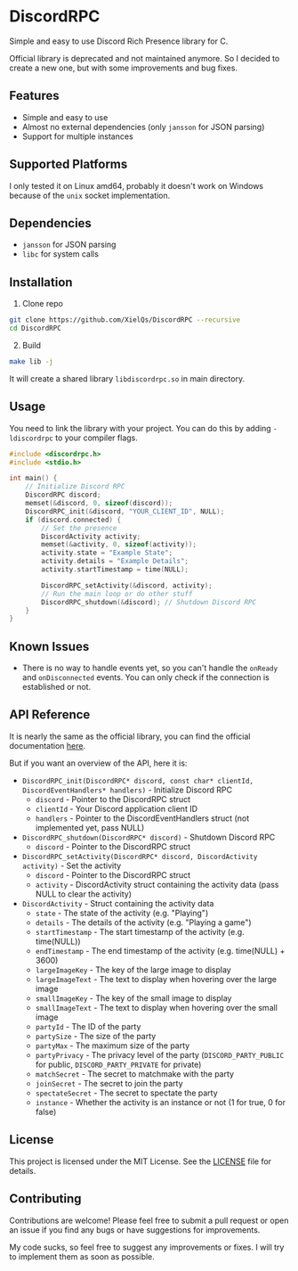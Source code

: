 # DiscordRPC

Simple and easy to use Discord Rich Presence library for C.

Official library is deprecated and not maintained anymore. So I decided to create a new one, but with some improvements and bug fixes.

## Features

- Simple and easy to use
- Almost no external dependencies (only `jansson` for JSON parsing)
- Support for multiple instances

## Supported Platforms

I only tested it on Linux amd64, probably it doesn't work on Windows because of the `unix` socket implementation.

## Dependencies

- `jansson` for JSON parsing
- `libc` for system calls

## Installation

1. Clone repo

```bash
git clone https://github.com/XielQs/DiscordRPC --recursive
cd DiscordRPC
```

2. Build

```bash
make lib -j
```

It will create a shared library `libdiscordrpc.so` in main directory.

## Usage

You need to link the library with your project. You can do this by adding `-ldiscordrpc` to your compiler flags.

```c
#include <discordrpc.h>
#include <stdio.h>

int main() {
    // Initialize Discord RPC
    DiscordRPC discord;
    memset(&discord, 0, sizeof(discord));
    DiscordRPC_init(&discord, "YOUR_CLIENT_ID", NULL);
    if (discord.connected) {
        // Set the presence
        DiscordActivity activity;
        memset(&activity, 0, sizeof(activity));
        activity.state = "Example State";
        activity.details = "Example Details";
        activity.startTimestamp = time(NULL);

        DiscordRPC_setActivity(&discord, activity);
        // Run the main loop or do other stuff
        DiscordRPC_shutdown(&discord); // Shutdown Discord RPC
    }
}
```

## Known Issues

- There is no way to handle events yet, so you can't handle the `onReady` and `onDisconnected` events. You can only check if the connection is established or not.

## API Reference

It is nearly the same as the official library, you can find the official documentation [here](https://discord.com/developers/docs/rich-presence/using-with-the-game-sdk#updating-presence).

But if you want an overview of the API, here it is:

- `DiscordRPC_init(DiscordRPC* discord, const char* clientId, DiscordEventHandlers* handlers)` - Initialize Discord RPC
  - `discord` - Pointer to the DiscordRPC struct
  - `clientId` - Your Discord application client ID
  - `handlers` - Pointer to the DiscordEventHandlers struct (not implemented yet, pass NULL)
- `DiscordRPC_shutdown(DiscordRPC* discord)` - Shutdown Discord RPC
  - `discord` - Pointer to the DiscordRPC struct
- `DiscordRPC_setActivity(DiscordRPC* discord, DiscordActivity activity)` - Set the activity
  - `discord` - Pointer to the DiscordRPC struct
  - `activity` - DiscordActivity struct containing the activity data (pass NULL to clear the activity)
- `DiscordActivity` - Struct containing the activity data
  - `state` - The state of the activity (e.g. "Playing")
  - `details` - The details of the activity (e.g. "Playing a game")
  - `startTimestamp` - The start timestamp of the activity (e.g. time(NULL))
  - `endTimestamp` - The end timestamp of the activity (e.g. time(NULL) + 3600)
  - `largeImageKey` - The key of the large image to display
  - `largeImageText` - The text to display when hovering over the large image
  - `smallImageKey` - The key of the small image to display
  - `smallImageText` - The text to display when hovering over the small image
  - `partyId` - The ID of the party
  - `partySize` - The size of the party
  - `partyMax` - The maximum size of the party
  - `partyPrivacy` - The privacy level of the party (`DISCORD_PARTY_PUBLIC` for public, `DISCORD_PARTY_PRIVATE` for private)
  - `matchSecret` - The secret to matchmake with the party
  - `joinSecret` - The secret to join the party
  - `spectateSecret` - The secret to spectate the party
  - `instance` - Whether the activity is an instance or not (1 for true, 0 for false)

## License

This project is licensed under the MIT License. See the [LICENSE](LICENSE) file for details.

## Contributing

Contributions are welcome! Please feel free to submit a pull request or open an issue if you find any bugs or have suggestions for improvements.

My code sucks, so feel free to suggest any improvements or fixes. I will try to implement them as soon as possible.
